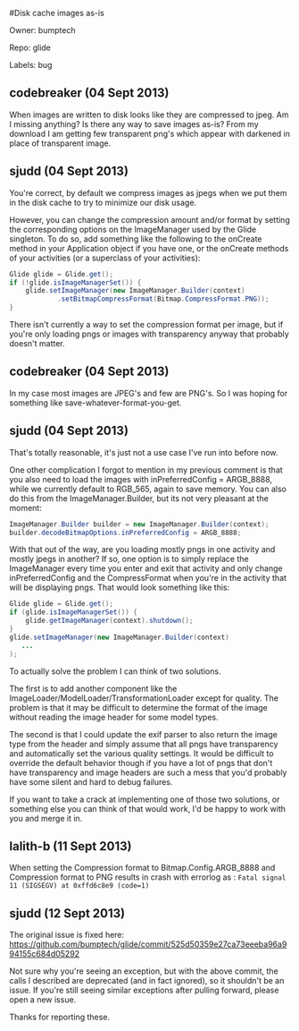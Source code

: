 #Disk cache images as-is

Owner: bumptech

Repo: glide

Labels: bug 

## codebreaker (04 Sept 2013)

When images are written to disk looks like they are compressed to jpeg. Am I missing anything? Is there any way to save images as-is? From my download I am getting few transparent png's which appear with darkened in place of transparent image.


## sjudd (04 Sept 2013)

You're correct, by default we compress images as jpegs when we put them in the disk cache to try to minimize our disk usage. 

However, you can change the compression amount and/or format by setting the corresponding options on the ImageManager used by the Glide singleton. To do so, add something like the following to the onCreate method in your Application object if you have one, or the onCreate methods of your activities (or a superclass of your activities):

``` java
Glide glide = Glide.get();
if (!glide.isImageManagerSet()) {
    glide.setImageManager(new ImageManager.Builder(context)
            .setBitmapCompressFormat(Bitmap.CompressFormat.PNG));
}
```

There isn't currently a way to set the compression format per image, but if you're only loading pngs or images with transparency anyway that probably doesn't matter. 


## codebreaker (04 Sept 2013)

In my case most images are JPEG's and few are PNG's. So I was hoping for something like save-whatever-format-you-get.


## sjudd (04 Sept 2013)

That's totally reasonable, it's just not a use case I've run into before now.

One other complication I forgot to mention in my previous comment is that you also need to load the images with inPreferredConfig = ARGB_8888, while we currently default to RGB_565, again to save memory. You can also do this from the ImageManager.Builder, but its not very pleasant at the moment:

``` java
ImageManager.Builder builder = new ImageManager.Builder(context);
builder.decodeBitmapOptions.inPreferredConfig = ARGB_8888;
```

With that out of the way, are you loading mostly pngs in one activity and mostly jpegs in another? If so, one option is to simply replace the ImageManager every time you enter and exit that activity and only change inPreferredConfig and the CompressFormat when you're in the activity that will be displaying pngs. That would look something like this:

``` java
Glide glide = Glide.get();
if (glide.isImageManagerSet()) {
    glide.getImageManager(context).shutdown();
}
glide.setImageManager(new ImageManager.Builder(context)
   ...
);
```

To actually solve the problem I can think of two solutions. 

The first is to add another component like the ImageLoader/ModelLoader/TransformationLoader except for quality. The problem is that it may be difficult to determine the format of the image without reading the image header for some model types.

The second is that I could update the exif parser to also return the image type from the header and simply assume that all pngs have transparency and automatically set the various quality settings. It would be difficult to override the default behavior though if you have a lot of pngs that don't have transparency and image headers are such a mess that you'd probably have some silent and hard to debug failures. 

If you want to take a crack at implementing one of those two solutions, or something else you can think of that would work, I'd be happy to work with you and merge it in. 


## lalith-b (11 Sept 2013)

When setting the Compression format to Bitmap.Config.ARGB_8888 and Compression format to PNG results in crash with errorlog as : `Fatal signal 11 (SIGSEGV) at 0xffd6c8e9 (code=1)`


## sjudd (12 Sept 2013)

The original issue is fixed here: https://github.com/bumptech/glide/commit/525d50359e27ca73eeeba96a994155c684d05292

Not sure why you're seeing an exception, but with the above commit, the calls I described are deprecated (and in fact ignored), so it shouldn't be an issue. If you're still seeing similar exceptions after pulling forward, please open a new issue. 

Thanks for reporting these.


